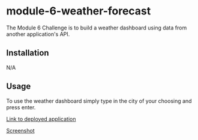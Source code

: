 # module-6-weather-forecast
The Module 6 Challenge is to build a weather dashboard using data from another application's API.

## Installation
N/A

## Usage 
To use the weather dashboard simply type in the city of your choosing and press enter.

[Link to deployed application](https://brianapgil.github.io/module-6-weather-forecast/)

[Screenshot](/Main/assets/img/screenshot.png)